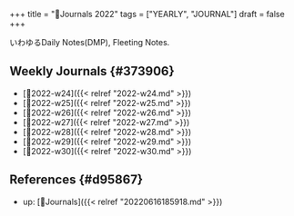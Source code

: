 +++
title = "📅Journals 2022"
tags = ["YEARLY", "JOURNAL"]
draft = false
+++

いわゆるDaily Notes(DMP), Fleeting Notes.


## Weekly Journals {#373906}

-   [📓2022-w24]({{< relref "2022-w24.md" >}})
-   [📓2022-w25]({{< relref "2022-w25.md" >}})
-   [📓2022-w26]({{< relref "2022-w26.md" >}})
-   [📓2022-w27]({{< relref "2022-w27.md" >}})
-   [📓2022-w28]({{< relref "2022-w28.md" >}})
-   [📓2022-w29]({{< relref "2022-w29.md" >}})
-   [📓2022-w30]({{< relref "2022-w30.md" >}})


## References {#d95867}

-   up: [📂Journals]({{< relref "20220616185918.md" >}})

